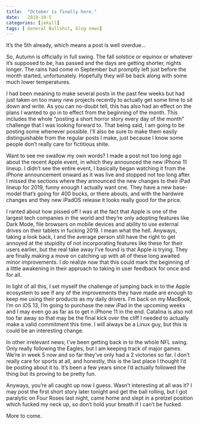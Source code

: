 ```yaml
---
title:  "October is finally here."
date:   2019-10-5
categories: [jekyll]
tags: [ General Bullshit, blog news]
---
```


It’s the 5th already, which means a post is well overdue…




So, Autumn is officially in full swing. The fall solstice or equinox or whatever it’s supposed to be, has passed and the days are getting shorter, nights longer.  The rains had come in September but promptly left just before the month started, unfortunately. Hopefully they will be back along with some much lower temperatures. 

I had been meaning to make several posts in the past few weeks but had just taken on too many new projects recently to actually get some time to sit down and write. As you can no-doubt tell, this has also had an effect on the plans I wanted to go in to effect from the beginning of the month. This includes the whole “posting a short horror story every day of the month” challenge that I was looking forward to. That being said, I am going to be posting some whenever possible. I’ll also be sure to make them easily distinguishable from the regular posts I make, just because I know some people don’t really care for fictitious shite. 


Want to see me swallow my own words? I made a post not too long ago about the recent Apple event, in which they announced the new iPhone 11 lineup. I didn’t see the entire event, I basically began watching it from the iPhone announcement onward as it was live and stopped not too long after. I missed the sections where they announced the new changes to their iPad lineup for 2019, funny enough I actually want one. They have a new base-model that’s going for 400 bucks, or there abouts, and with the hardwire changes and they new iPadOS release it looks really good for the price. 

I ranted about how pissed off I was at the fact that Apple is one of the largest tech companies in the world and they’re only adopting features like Dark Mode, file browsers on mobile devices and ability to use external drives on their tablets in fucking 2019. I mean what the hell. Anyways, taking a look back, I and the average person still have the right to get annoyed at the stupidity of not incorporating features like these for their users earlier, but the real take away I’ve found is that Apple *is* trying. They are finally making a move on catching up with all of these long awaited minor improvements. I *do* realize now that this could mark the beginning of a little awakening in their approach to taking in user feedback for once and for all. 

In light of all this, I set myself the challenge of jumping back in to the Apple ecosystem to see if any of the improvements they have made are enough to keep me using their products as my daily drivers. I’m back on my MacBook, I’m on iOS 13, I’m going to purchase the new iPad in the upcoming weeks and I may even go as far as to get n iPhone 11 in the end. Catalina is also not too far away so that may be the final kick over the cliff I needed to actually make a valid commitment this time. I will always be a Linux guy, but this is could be an interesting change. 


In other irrelevant news; I’ve been getting back in to the whole NFL swing. Only really following the Eagles, but I am keeping track of major games. We’re in week 5 now and so far they’ve only had a 2 victories so far. I don’t really care for sports at all, and honestly, this is the last place I thought I’d be posting about it to. It’s been a few years since I’d actually followed the thing but its proving to be pretty fun. 


Anyways, you’re all caught up now I guess. Wasn’t interesting at all was it? I may post the first short story later tonight and get the ball rolling, but I got paralytic on Four Roses last night, came home and slept in a pretzel position which fucked my neck up, so don’t hold your breath if I can’t be fucked. 


More to come. 